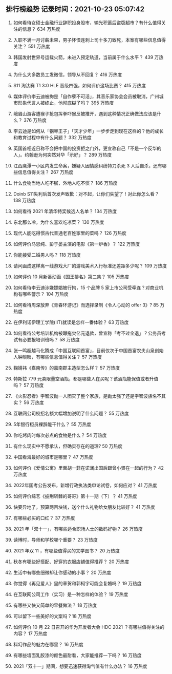 
## 排行榜趋势 记录时间：2021-10-23 05:07:42
  
  1. 如何看待女硕士金融行业辞职投身股市，输光积蓄后盗窃超市？有什么值得关注的信息？ 634 万热度
    
  2. 入职不满一月讨薪未果，男子怀恨连刺上司十多刀致死，本案有哪些信息值得关注？ 551 万热度
    
  3. 韩国发射世界号运载火箭，未进入预定轨道，当前属于什么水平？ 439 万热度
    
  4. 为什么大多数员工发微信，领导从不回复？ 416 万热度
    
  5. S11 淘汰赛 T1 3:0 HLE 晋级四强，如何评价这场比赛？ 415 万热度
    
  6. 媒体评价李云迪被拘是「自作孽不可活」，其音乐家协会会员被取消，广州城市形象代言人被终止，他彻底糊了吗？ 395 万热度
    
  7. 峨眉山游客遭猴子抢包挥拳吓猴反被推开，遇到这种情况正确做法应该是什么？ 376 万热度
    
  8. 李云迪是如何从「钢琴王子」「天才少年」一步步走到现在这样的？他的成长和教育过程中有什么问题？ 332 万热度
    
  9. 英国首相近日称不会把中国的投资拒之门外，更宣称自己「不是一个反华的人」。约翰逊为何突然对华「示好」？ 289 万热度
    
  10. 江西鹰潭一小区内发生命案，嫌疑人因情感纠纷持刀杀死 3 人后自杀，还有哪些信息值得关注？ 267 万热度
    
  11. 什么食物当地人吃不腻，外地人吃不惯？ 186 万热度
    
  12. Doinb S11失利后首次发声致歉：对不起，让你们失望了！对此你怎么看？ 138 万热度
    
  13. 如何看待 2021 年清华特奖候选人名单？ 134 万热度
    
  14. 东北那么冷，为什么喜欢吃凉菜？ 130 万热度
    
  15. 现代人能吃得惯古代普通老百姓家里的菜吗？ 126 万热度
    
  16. 如何评价马思纯、彭于晏主演的电影《第一炉香》？ 122 万热度
    
  17. 你能接受二婚男人吗？ 118 万热度
    
  18. 请问画成这样离一线游戏大厂的游戏美术入行标准还差距多少呢？ 109 万热度
    
  19. 如何评价 10 月新番动画《国王排名》第二集？ 105 万热度
    
  20. 如何看待李云迪涉嫌嫖娼被行拘，15 个品牌 5 家上市公司受牵连？对商业机构有哪些警示？ 104 万热度
    
  21. 如何看待周深放弃《青春环游记》而选择录制《令人心动的 offer 3》? 85 万热度
    
  22. 在伊利诺伊理工学院(IIT)就读是怎样一番体验？ 63 万热度
    
  23. 如何看待公考培训机构被曝拖欠亿元退款，曾宣称「考不过全退」？公务员考试有必要报培训班吗？ 58 万热度
    
  24. 张一鸣超越马化腾成「中国互联网首富」，目前仅次于中国首富农夫山泉创始人钟睒睒，有哪些信息值得关注？ 57 万热度
    
  25. 鞠婧祎《嘉南传》的嘉南郡主造型怎么样？ 57 万热度
    
  26. 特斯拉 779 元卖限量空酒瓶，都是哪些人在买呢？该酒瓶能保值或者升值吗？ 57 万热度
    
  27. 《火影忍者》宇智波鼬一人团灭了整个家族，是鼬太强了还是宇智波族名不其实？ 56 万热度
    
  28. 互联网公司校招名额大幅增加说明了什么问题？ 55 万热度
    
  29. 5年银行柜员裸辞能干什么？ 55 万热度
    
  30. 你吃烤肉时每次必点的食物是什么？ 54 万热度
    
  31. 有什么现实中不愿承认，但确实存在的道理? 50 万热度
    
  32. 中国看海最好的城市是哪里？ 47 万热度
    
  33. 如何评价《爱情公寓》里面胡一菲在诺澜出国后跟曾小贤在一起的行为？ 42 万热度
    
  34. 2022年国考公告发布，新增行政执法类申论试卷，如何应对？ 41 万热度
    
  35. 如何评价综艺《披荆斩棘的哥哥》第十一期（下）？ 41 万热度
    
  36. 快要异地了，预算两百块钱，送个什么礼物给女朋友比较好？ 41 万热度
    
  37. 有哪些必买的口红？ 37 万热度
    
  38. 2021 年「双十一」，有哪些适合职场人士的数码好物？ 26 万热度
    
  39. 读博时，导师和学校哪个重要？ 23 万热度
    
  40. 2021 年双 11 ，有哪些值得买的文学图书？ 20 万热度
    
  41. 秋冬有哪些好搭配、好穿的衣服店铺值得推荐？ 20 万热度
    
  42. 生活中有哪些细微却让你感动的小事？ 20 万热度
    
  43. 你觉得《再见爱人》里的章贺和郭柯宇可能会复婚吗？ 19 万热度
    
  44. 在互联网公司工作（实习）是一种怎样的体验？ 19 万热度
    
  45. 有哪些又快又简单的早餐做法？ 18 万热度
    
  46. 可以留下一些美好的文案吗 ? 18 万热度
    
  47. 如何评价 10 月 22 日召开的华为开发者大会 HDC 2021 ？有哪些值得关注的内容？ 17 万热度
    
  48. 科幻作品的魅力在哪里？ 16 万热度
    
  49. 有哪些墙面乳胶漆的颜色最耐看，大家能推荐一下吗？ 16 万热度
    
  50. 2021「双十一」期间，想要迅速获得淘气值有什么办法？ 16 万热度
    